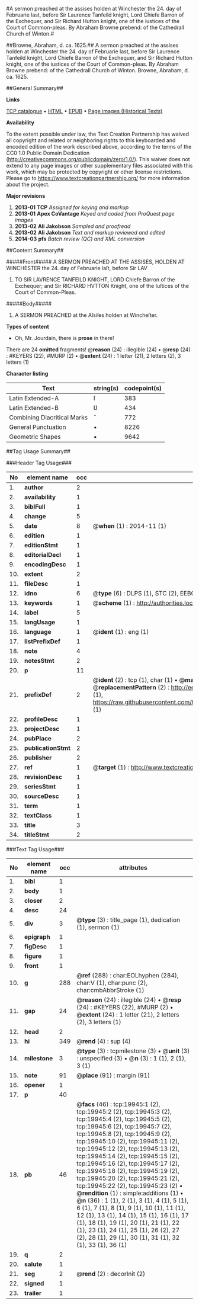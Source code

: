 #A sermon preached at the assises holden at Winchester the 24. day of Februarie last, before Sir Laurence Tanfeild knight, Lord Chiefe Barron of the Exchequer, and Sir Richard Hutton knight, one of the iustices of the Court of Common-pleas. By Abraham Browne prebend: of the Cathedrall Church of Winton.#

##Browne, Abraham, d. ca. 1625.##
A sermon preached at the assises holden at Winchester the 24. day of Februarie last, before Sir Laurence Tanfeild knight, Lord Chiefe Barron of the Exchequer, and Sir Richard Hutton knight, one of the iustices of the Court of Common-pleas. By Abraham Browne prebend: of the Cathedrall Church of Winton.
Browne, Abraham, d. ca. 1625.

##General Summary##

**Links**

[TCP catalogue](http://www.ota.ox.ac.uk/tcp/)  • 
[HTML](http://tei.it.ox.ac.uk/tcp/Texts-HTML/free/A17/A17028.html)  • 
[EPUB](http://tei.it.ox.ac.uk/tcp/Texts-EPUB/free/A17/A17028.epub) • 
[Page images (Historical Texts)](https://historicaltexts.jisc.ac.uk/eebo-99854519e)

**Availability**

To the extent possible under law, the Text Creation Partnership has waived all copyright and related or neighboring rights to this keyboarded and encoded edition of the work described above, according to the terms of the CC0 1.0 Public Domain Dedication (http://creativecommons.org/publicdomain/zero/1.0/). This waiver does not extend to any page images or other supplementary files associated with this work, which may be protected by copyright or other license restrictions. Please go to https://www.textcreationpartnership.org/ for more information about the project.

**Major revisions**

1. __2013-01__ __TCP__ *Assigned for keying and markup*
1. __2013-01__ __Apex CoVantage__ *Keyed and coded from ProQuest page images*
1. __2013-02__ __Ali Jakobson__ *Sampled and proofread*
1. __2013-02__ __Ali Jakobson__ *Text and markup reviewed and edited*
1. __2014-03__ __pfs__ *Batch review (QC) and XML conversion*

##Content Summary##

#####Front#####
A SERMON PREACHED AT THE ASSISES, HOLDEN AT WINCHESTER the 24. day of Februarie laſt, before Sir LAV
1. TO SIR LAVRENCE TANFEILD KNIGHT, LORD Chiefe Barron of the Exchequer; and Sir RICHARD HVTTON Knight, one of the Iuſtices of the Court of Common-Pleas.

#####Body#####

1. A SERMON PREACHED at the Aſsiſes holden at Wincheſter.

**Types of content**

  * Oh, Mr. Jourdain, there is **prose** in there!

There are 24 **omitted** fragments! 
 @__reason__ (24) : illegible (24)  •  @__resp__ (24) : #KEYERS (22), #MURP (2)  •  @__extent__ (24) : 1 letter (21), 2 letters (2), 3 letters (1)

**Character listing**


|Text|string(s)|codepoint(s)|
|---|---|---|
|Latin Extended-A|ſ|383|
|Latin Extended-B|Ʋ|434|
|Combining             Diacritical Marks|̄|772|
|General Punctuation|•|8226|
|Geometric Shapes|▪|9642|

##Tag Usage Summary##

###Header Tag Usage###

|No|element name|occ|attributes|
|---|---|---|---|
|1.|__author__|2||
|2.|__availability__|1||
|3.|__biblFull__|1||
|4.|__change__|5||
|5.|__date__|8| @__when__ (1) : 2014-11 (1)|
|6.|__edition__|1||
|7.|__editionStmt__|1||
|8.|__editorialDecl__|1||
|9.|__encodingDesc__|1||
|10.|__extent__|2||
|11.|__fileDesc__|1||
|12.|__idno__|6| @__type__ (6) : DLPS (1), STC (2), EEBO-CITATION (1), PROQUEST (1), VID (1)|
|13.|__keywords__|1| @__scheme__ (1) : http://authorities.loc.gov/ (1)|
|14.|__label__|5||
|15.|__langUsage__|1||
|16.|__language__|1| @__ident__ (1) : eng (1)|
|17.|__listPrefixDef__|1||
|18.|__note__|4||
|19.|__notesStmt__|2||
|20.|__p__|11||
|21.|__prefixDef__|2| @__ident__ (2) : tcp (1), char (1)  •  @__matchPattern__ (2) : ([0-9\-]+):([0-9IVX]+) (1), (.+) (1)  •  @__replacementPattern__ (2) : http://eebo.chadwyck.com/downloadtiff?vid=$1&page=$2 (1), https://raw.githubusercontent.com/textcreationpartnership/Texts/master/tcpchars.xml#$1 (1)|
|22.|__profileDesc__|1||
|23.|__projectDesc__|1||
|24.|__pubPlace__|2||
|25.|__publicationStmt__|2||
|26.|__publisher__|2||
|27.|__ref__|1| @__target__ (1) : http://www.textcreationpartnership.org/docs/. (1)|
|28.|__revisionDesc__|1||
|29.|__seriesStmt__|1||
|30.|__sourceDesc__|1||
|31.|__term__|1||
|32.|__textClass__|1||
|33.|__title__|3||
|34.|__titleStmt__|2||


###Text Tag Usage###

|No|element name|occ|attributes|
|---|---|---|---|
|1.|__bibl__|1||
|2.|__body__|1||
|3.|__closer__|2||
|4.|__desc__|24||
|5.|__div__|3| @__type__ (3) : title_page (1), dedication (1), sermon (1)|
|6.|__epigraph__|1||
|7.|__figDesc__|1||
|8.|__figure__|1||
|9.|__front__|1||
|10.|__g__|288| @__ref__ (288) : char:EOLhyphen (284), char:V (1), char:punc (2), char:cmbAbbrStroke (1)|
|11.|__gap__|24| @__reason__ (24) : illegible (24)  •  @__resp__ (24) : #KEYERS (22), #MURP (2)  •  @__extent__ (24) : 1 letter (21), 2 letters (2), 3 letters (1)|
|12.|__head__|2||
|13.|__hi__|349| @__rend__ (4) : sup (4)|
|14.|__milestone__|3| @__type__ (3) : tcpmilestone (3)  •  @__unit__ (3) : unspecified (3)  •  @__n__ (3) : 1 (1), 2 (1), 3 (1)|
|15.|__note__|91| @__place__ (91) : margin (91)|
|16.|__opener__|1||
|17.|__p__|40||
|18.|__pb__|46| @__facs__ (46) : tcp:19945:1 (2), tcp:19945:2 (2), tcp:19945:3 (2), tcp:19945:4 (2), tcp:19945:5 (2), tcp:19945:6 (2), tcp:19945:7 (2), tcp:19945:8 (2), tcp:19945:9 (2), tcp:19945:10 (2), tcp:19945:11 (2), tcp:19945:12 (2), tcp:19945:13 (2), tcp:19945:14 (2), tcp:19945:15 (2), tcp:19945:16 (2), tcp:19945:17 (2), tcp:19945:18 (2), tcp:19945:19 (2), tcp:19945:20 (2), tcp:19945:21 (2), tcp:19945:22 (2), tcp:19945:23 (2)  •  @__rendition__ (1) : simple:additions (1)  •  @__n__ (36) : 1 (1), 2 (1), 3 (1), 4 (1), 5 (1), 6 (1), 7 (1), 8 (1), 9 (1), 10 (1), 11 (1), 12 (1), 13 (1), 14 (1), 15 (1), 16 (1), 17 (1), 18 (1), 19 (1), 20 (1), 21 (1), 22 (1), 23 (1), 24 (1), 25 (1), 26 (2), 27 (2), 28 (1), 29 (1), 30 (1), 31 (1), 32 (1), 33 (1), 36 (1)|
|19.|__q__|2||
|20.|__salute__|1||
|21.|__seg__|2| @__rend__ (2) : decorInit (2)|
|22.|__signed__|1||
|23.|__trailer__|1||

